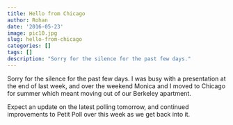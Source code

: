 ```yaml
---
title: Hello from Chicago
author: Rohan
date: '2016-05-23'
image: pic10.jpg
slug: hello-from-chicago
categories: []
tags: []
description: "Sorry for the silence for the past few days."
---
```


Sorry for the silence for the past few days. I was busy with a presentation at the end of last week, and over the weekend Monica and I moved to Chicago for summer which meant moving out of our Berkeley apartment.

Expect an update on the latest polling tomorrow, and continued improvements to Petit Poll over this week as we get back into it.
